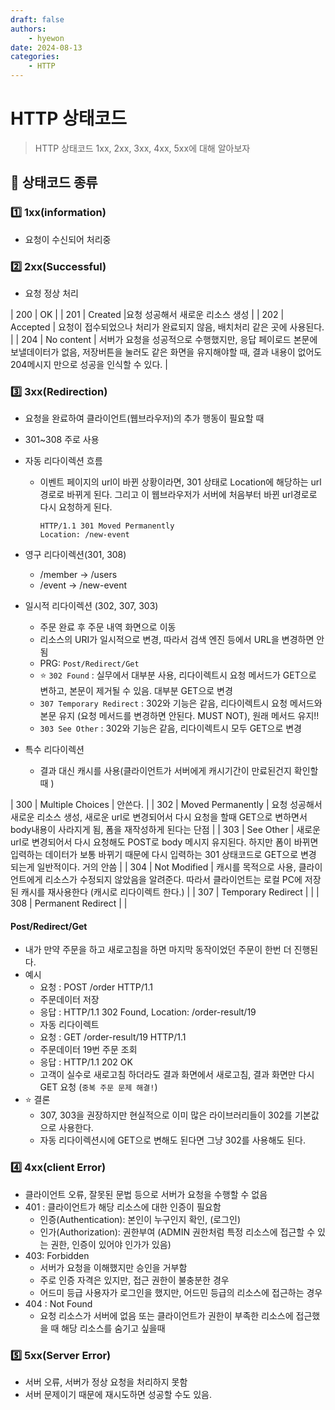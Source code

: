 ```yaml
---
draft: false
authors:
    - hyewon
date: 2024-08-13
categories:
    - HTTP
---
```


# HTTP 상태코드

> HTTP 상태코드 1xx, 2xx, 3xx, 4xx, 5xx에 대해 알아보자

<!-- more -->

## 📌 상태코드 종류

### 1️⃣ 1xx(information)

-   요청이 수신되어 처리중

### 2️⃣ 2xx(Successful)

-   요청 정상 처리

| 200 | OK |
| 201 | Created |요청 성공해서 새로운 리소스 생성 |
| 202 | Accepted | 요청이 접수되었으나 처리가 완료되지 않음, 배치처리 같은 곳에 사용된다. |
| 204 | No content | 서버가 요청을 성공적으로 수행했지만, 응답 페이로드 본문에 보낼데이터가 없음, 저장버튼을 눌러도 같은 화면을 유지해야할 때, 결과 내용이 없어도 204메시지 만으로 성공을 인식할 수 있다. |

### 3️⃣ 3xx(Redirection)

-   요청을 완료하여 클라이언트(웹브라우저)의 추가 행동이 필요할 때
-   301~308 주로 사용
-   자동 리다이렉션 흐름

    -   이벤트 페이지의 url이 바뀐 상황이라면, 301 상태로 Location에 해당하는 url경로로 바뀌게 된다. 그리고 이 웹브라우저가 서버에 처음부터 바뀐 url경로로 다시 요청하게 된다.

        ```shell
        HTTP/1.1 301 Moved Permanently
        Location: /new-event
        ```

-   영구 리다이렉션(301, 308)
    -   /member -> /users
    -   /event -> /new-event
-   일시적 리다이렉션 (302, 307, 303)
    -   주문 완료 후 주문 내역 화면으로 이동
    -   리소스의 URI가 일시적으로 변경, 따라서 검색 엔진 등에서 URL을 변경하면 안됨
    -   PRG: `Post/Redirect/Get`
    -   ⭐️ `302 Found` : 실무에서 대부분 사용, 리다이렉트시 요청 메서드가 GET으로 변하고, 본문이 제거될 수 있음. 대부분 GET으로 변경
    -   `307 Temporary Redirect` : 302와 기능은 같음, 리다이렉트시 요청 메서드와 본문 유지 (요청 메서드를 변경하면 안된다. MUST NOT), 원래 메서드 유지!!
    -   `303 See Other` : 302와 기능은 같음, 리다이렉트시 모두 GET으로 변경
-   특수 리다이렉션
    -   결과 대신 캐시를 사용(클라이언트가 서버에게 캐시기간이 만료된건지 확인할 때 )

| 300 | Multiple Choices | 안쓴다. |
| 302 | Moved Permanently | 요청 성공해서 새로운 리소스 생성, 새로운 url로 변경되어서 다시 요청을 할때 GET으로 변하면서 body내용이 사라지게 됨, 폼을 재작성하게 된다는 단점 |
| 303 | See Other | 새로운 url로 변경되어서 다시 요청해도 POST로 body 메시지 유지된다. 하지만 폼이 바뀌면 입력하는 데이터가 보통 바뀌기 때문에 다시 입력하는 301 상태코드로 GET으로 변경 되는게 일반적이다. 거의 안씀 |
| 304 | Not Modified | 캐시를 목적으로 사용, 클라이언트에게 리소스가 수정되지 않았음을 알려준다. 따라서 클라이언트는 로컬 PC에 저장된 캐시를 재사용한다 (캐시로 리다이렉트 한다.) |
| 307 | Temporary Redirect | |
| 308 | Permanent Redirect | |

#### Post/Redirect/Get

-   내가 만약 주문을 하고 새로고침을 하면 마지막 동작이었던 주문이 한번 더 진행된다.
-   예시
    -   요청 : POST /order HTTP/1.1
    -   주문데이터 저장
    -   응답 : HTTP/1.1 302 Found, Location: /order-result/19
    -   자동 리다이렉트
    -   요청 : GET /order-result/19 HTTP/1.1
    -   주문데이터 19번 주문 조회
    -   응답 : HTTP/1.1 202 OK
    -   고객이 실수로 새로고침 하더라도 결과 화면에서 새로고침, 결과 화면만 다시 GET 요청 (`중복 주문 문제 해결!`)
-   ⭐️ 결론
    -   307, 303을 권장하지만 현실적으로 이미 많은 라이브러리들이 302를 기본값으로 사용한다.
    -   자동 리다이렉션시에 GET으로 변해도 된다면 그냥 302를 사용해도 된다.

### 4️⃣ 4xx(client Error)

-   클라이언트 오류, 잘못된 문법 등으로 서버가 요청을 수행할 수 없음
-   401 : 클라이언트가 해당 리소스에 대한 인증이 필요함
    -   인증(Authentication): 본인이 누구인지 확인, (로그인)
    -   인가(Authorization): 권한부여 (ADMIN 권한처럼 특정 리소스에 접근할 수 있는 권한, 인증이 있어야 인가가 있음)
-   403: Forbidden
    -   서버가 요청을 이해했지만 승인을 거부함
    -   주로 인증 자격은 있지만, 접근 권한이 불충분한 경우
    -   어드미 등급 사용자가 로그인을 했지만, 어드민 등급의 리소스에 접근하는 경우
-   404 : Not Found
    -   요청 리소스가 서버에 없음 또는 클라이언트가 권한이 부족한 리소스에 접근했을 때 해당 리소스를 숨기고 싶을때

### 5️⃣ 5xx(Server Error)

-   서버 오류, 서버가 정상 요청을 처리하지 못함
-   서버 문제이기 때문에 재시도하면 성공할 수도 있음.
